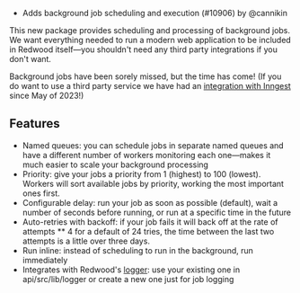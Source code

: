 - Adds background job scheduling and execution (#10906) by @cannikin

This new package provides scheduling and processing of background jobs. We want everything needed to run a modern web application to be included in Redwood itself—you shouldn't need any third party integrations if you don't want.

Background jobs have been sorely missed, but the time has come! (If you do want to use a third party service we have had an [integration with Inngest](https://community.redwoodjs.com/t/ship-background-jobs-crons-webhooks-and-reliable-workflows-in-record-time-with-inngest-and-redwoodjs/4866) since May of 2023!)

## Features

- Named queues: you can schedule jobs in separate named queues and have a different number of workers monitoring each one—makes it much easier to scale your background processing
- Priority: give your jobs a priority from 1 (highest) to 100 (lowest). Workers will sort available jobs by priority, working the most important ones first.
- Configurable delay: run your job as soon as possible (default), wait a number of seconds before running, or run at a specific time in the future
- Auto-retries with backoff: if your job fails it will back off at the rate of attempts \*\* 4 for a default of 24 tries, the time between the last two attempts is a little over three days.
- Run inline: instead of scheduling to run in the background, run immediately
- Integrates with Redwood's [logger](https://docs.redwoodjs.com/docs/logger): use your existing one in api/src/lib/logger or create a new one just for job logging
